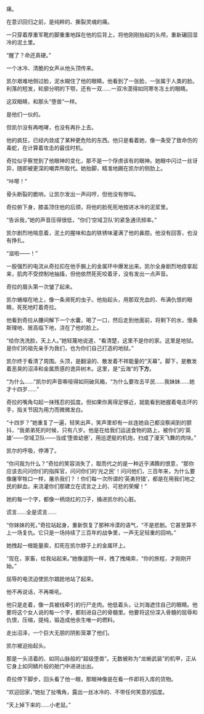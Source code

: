 痛。

在意识回归之前，是纯粹的、撕裂灵魂的痛。

一只穿着厚重军靴的脚重重地踩在他的后背上，将他刚刚抬起的头颅，重新碾回湿冷的泥土里。

“醒了？命还真硬。”

一个冰冷、清脆的女声从他头顶传来。

凯尔艰难地侧过脸，泥水糊住了他的眼睛。他看到了一张脸，一张属于人类的脸。利落的短发，轮廓分明的下颚，还有一双……一双冷漠得如同寒冬冻土的眼睛。

这双眼睛，和那头“堕兽”一样。

是他们一伙的。

但凯尔没有再咆哮，也没有再扑上去。

他的疯狂，已经内敛成了某种更危险的东西。他只是看着她，像一条受了致命伤的毒蛇，在计算着攻击的最佳时机。

奇拉似乎察觉到了他眼神的变化，那不是一个俘虏该有的眼神。她眼中闪过一丝讶异，随即被更深的嘲弄所取代。她抬脚，精准地踢在凯尔的侧肋上。

“咔嚓！”

骨头断裂的脆响，让凯尔发出一声闷哼，但他没有惨叫。

奇拉俯下身，膝盖顶住他的后颈，将他的脸死死地按进冰冷的泥浆里。

“告诉我，”她的声音压得很低，“你们‘空域卫队’的紧急通讯频率。”

凯尔剧烈地喘息着，泥土的腥味和血的铁锈味灌满了他的鼻腔。他没有回答，也没有挣扎。

“滋啦——！”

一股强烈的电流从奇拉扣在他手腕上的金属环中爆发出来。凯尔全身剧烈地痉挛起来，肌肉不受控制地抽搐，但他依然死死咬着牙，没有发出一点声音。

奇拉的眉头第一次皱了起来。

凯尔蜷缩在地上，像一条濒死的虫子。他抬起头，用那双充血的、布满仇恨的眼睛，死死地盯着奇拉。

他看到奇拉从腰间解下一个水囊，喝了一口，然后走到他面前，将剩下的水，慢条斯理地、居高临下地，浇在了他的脸上。

“给你洗洗脸，天上人。”她轻蔑地说道，“看清楚，这里不是你的家。这里是地狱。是你们的祖先亲手为我们，也为你们自己打造的地狱。”

凯尔终于看清了周围。头顶，是翻滚的、散发着不祥能量的“天幕”。脚下，是散发着恶臭的沼泽和金属质感的诡异树木。这里，是“云海”的**下方**。

“为什么……”凯尔的声音嘶哑得如同破风箱，“为什么要攻击平民……我妹妹……她才十四岁……”

奇拉的嘴角勾起一抹残忍的弧度。但如果你离得足够近，就能看到她握着电击环的手，指关节因为用力而微微发白。

“十四岁？”她重复了一遍，轻笑出声，笑声里却有一丝连她自己都没察闻到的颤抖，“我弟弟死的时候，只有八岁。他是在给我们运送食物的路上，被你们的‘英雄’——空域卫队——当成‘堕兽幼崽’，用巡逻艇的机炮，扫成了漫天飞舞的肉块。”

凯尔的呼吸，停滞了。

“你问我为什么？”奇拉的笑容消失了，取而代之的是一种近乎沸腾的恨意，“那你应该去问问你们的指挥官，问问你们的‘光之民’！问问他们，三百年来，为什么要像屠宰牲口一样，屠杀我们？！你们每一次所谓的‘英勇狩猎’，都是在用我们地之民的鲜血，来浇灌你们那建立在谎言之上的、可悲的荣耀！”

她的每一个字，都像一柄烧红的刀子，捅进凯尔的心脏。

谎言……全是谎言……

“你妹妹的死，”奇拉站起身，重新恢复了那种冷漠的语气，“不是悲剧。它甚至算不上一场复仇。它只是一场持续了三百年的战争里，一声无足轻重的回响。”

她拽起一根能量索，扣死在凯尔脖子上的金属环上。

“现在，家畜，给我站起来。”她像遛狗一样，拽了拽绳索，“你的旅程，才刚刚开始。”

屈辱的电流迫使凯尔踉跄地站了起来。

他不再说话，不再嘶吼。

他只是走着，像一具被线牵引的行尸走肉。他低着头，让刘海遮住自己的眼睛。他要将这个女人说的每一个字，都刻进自己的骨髓里。他要将这份深入骨髓的屈辱和仇恨，压缩，提纯，锻造成他余生唯一的燃料。

走出沼泽，一个巨大无朋的阴影笼罩了他们。

凯尔被迫抬起头。

那是一头活着的、如同山脉般的“超级堕兽”。无数被称为“龙蜥武装”的机甲，正从它身上如同鳞片般的舱门中进进出出。

奇拉停下脚步，回头看了他一眼，那眼神像是在看一件即将入库的货物。

“欢迎回家，”她扯了扯嘴角，露出一丝冰冷的、不带任何笑意的弧度。

“天上掉下来的……小老鼠。”
